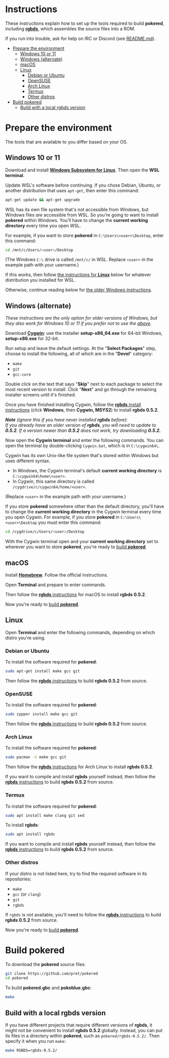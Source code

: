 # Instructions

These instructions explain how to set up the tools required to build **pokered**, including [**rgbds**](https://github.com/gbdev/rgbds), which assembles the source files into a ROM.

If you run into trouble, ask for help on IRC or Discord (see [README.md](README.md)).

- [Prepare the environment](#prepare-the-environment)
  * [Windows 10 or 11](#windows-10-or-11)
  * [Windows (alternate)](#windows-alternate)
  * [macOS](#macos)
  * [Linux](#linux)
    + [Debian or Ubuntu](#debian-or-ubuntu)
    + [OpenSUSE](#opensuse)
    + [Arch Linux](#arch-linux)
    + [Termux](#termux)
    + [Other distros](#other-distros)
- [Build pokered](#build-pokered)
  * [Build with a local rgbds version](#build-with-a-local-rgbds-version)


# Prepare the environment

The tools that are available to you differ based on your OS.

## Windows 10 or 11

Download and install [**Windows Subsystem for Linux**](https://docs.microsoft.com/en-us/windows/wsl/install-win10). Then open the **WSL terminal**.

Update WSL's software before continuing. If you chose Debian, Ubuntu, or another distribution that uses `apt-get`, then enter this command:

```bash
apt-get update && apt-get upgrade
```

WSL has its own file system that's not accessible from Windows, but Windows files *are* accessible from WSL. So you're going to want to install **pokered** within Windows. You'll have to change the **current working directory** every time you open WSL.

For example, if you want to store **pokered** in `C:\Users\<user>\Desktop`, enter this command:

```bash
cd /mnt/c/Users/<user>/Desktop
```

(The Windows `C:\` drive is called `/mnt/c/` in WSL. Replace `<user>` in the example path with your username.)

If this works, then follow [the instructions for **Linux**](#linux) below for whatever distribution you installed for WSL.

Otherwise, continue reading below for [the older Windows instructions](#windows-alternate).


## Windows (alternate)

*These instructions are the only option for older versions of Windows, but they also work for Windows 10 or 11 if you prefer not to use the [above](#windows-10-or-11).*

Download [**Cygwin**](http://cygwin.com/install.html): use the installer **setup-x86_64.exe** for 64-bit Windows, **setup-x86.exe** for 32-bit.

Run setup and leave the default settings. At the "**Select Packages**" step, choose to install the following, all of which are in the "**Devel**" category:

- `make`
- `git`
- `gcc-core`

Double click on the text that says "**Skip**" next to each package to select the most recent version to install. Click "**Next**" and go through the remaining installer screens until it's finished.

Once you have finished installing Cygwin, follow the [**rgbds** install instructions](https://rgbds.gbdev.io/install#pre-built) (click **Windows**, then **Cygwin, MSYS2**) to install **rgbds 0.5.2**.

***Note** (ignore this if you have never installed **rgbds** before):  
If you already have an older version of **rgbds**, you will need to update to **0.5.2**. If a version newer than **0.5.2** does not work, try downloading **0.5.2.***

Now open the **Cygwin terminal** and enter the following commands. You can open the terminal by double-clicking `Cygwin.bat`, which is in ``C:\cygwin64\``.

Cygwin has its own Unix-like file system that's stored within Windows but uses different syntax.
* In Windows, the Cygwin terminal's default **current working directory** is `C:\cygwin64\home\<user>`.
* In Cygwin, this same directory is called `/cygdrive/c/cygwin64/home/<user>`. 

(Replace `<user>` in the example path with your username.)
  
If you store **pokered** somewhere other than the default directory, you'll have to change the **current working directory** in the Cygwin terminal every time you open Cygwin. For example, if you store **pokered** in `C:\Users\<user>\Desktop` you must enter this command:

```bash
cd /cygdrive/c/Users/<user>/Desktop
```

With the Cygwin terminal open and your **current working directory** set to wherever you want to store **pokered**, you're ready to [build **pokered**](#build-pokered).


## macOS

Install [**Homebrew**](https://brew.sh/). Follow the official instructions.

Open **Terminal** and prepare to enter commands.

Then follow the [**rgbds** instructions](https://rgbds.gbdev.io/install#pre-built) for macOS to install **rgbds 0.5.2**.

Now you're ready to [build **pokered**](#build-pokered).


## Linux

Open **Terminal** and enter the following commands, depending on which distro you're using.

### Debian or Ubuntu

To install the software required for **pokered**:

```bash
sudo apt-get install make gcc git
```

Then follow the [**rgbds** instructions](https://rgbds.gbdev.io/install#building-from-source) to build **rgbds 0.5.2** from source.

### OpenSUSE

To install the software required for **pokered**:

```bash
sudo zypper install make gcc git
```

Then follow the [**rgbds** instructions](https://rgbds.gbdev.io/install#building-from-source) to build **rgbds 0.5.2** from source.

### Arch Linux

To install the software required for **pokered**:

```bash
sudo pacman -S make gcc git
```

Then follow the [**rgbds** instructions](https://rgbds.gbdev.io/install#pre-built) for Arch Linux to install **rgbds 0.5.2**.

If you want to compile and install **rgbds** yourself instead, then follow the [**rgbds** instructions](https://rgbds.gbdev.io/install#building-from-source) to build **rgbds 0.5.2** from source.

### Termux

To install the software required for **pokered**:

```bash
sudo apt install make clang git sed
```

To install **rgbds**:

```bash
sudo apt install rgbds
```

If you want to compile and install **rgbds** yourself instead, then follow the [**rgbds** instructions](https://rgbds.gbdev.io/install#building-from-source) to build **rgbds 0.5.2** from source.

### Other distros

If your distro is not listed here, try to find the required software in its repositories:

- `make`
- `gcc` (or `clang`)
- `git`
- `rgbds`

If `rgbds` is not available, you'll need to follow the [**rgbds** instructions](https://rgbds.gbdev.io/install#building-from-source) to build **rgbds 0.5.2** from source.

Now you're ready to [build **pokered**](#build-pokered).


# Build pokered

To download the **pokered** source files:

```bash
git clone https://github.com/pret/pokered
cd pokered
```

To build **pokered.gbc** and **pokeblue.gbc**:

```bash
make
```

## Build with a local rgbds version

If you have different projects that require different versions of **rgbds**, it might not be convenient to install **rgbds 0.5.2** globally. Instead, you can put its files in a directory within **pokered**, such as `pokered/rgbds-0.5.2/`. Then specify it when you run `make`:

```bash
make RGBDS=rgbds-0.5.2/
```
